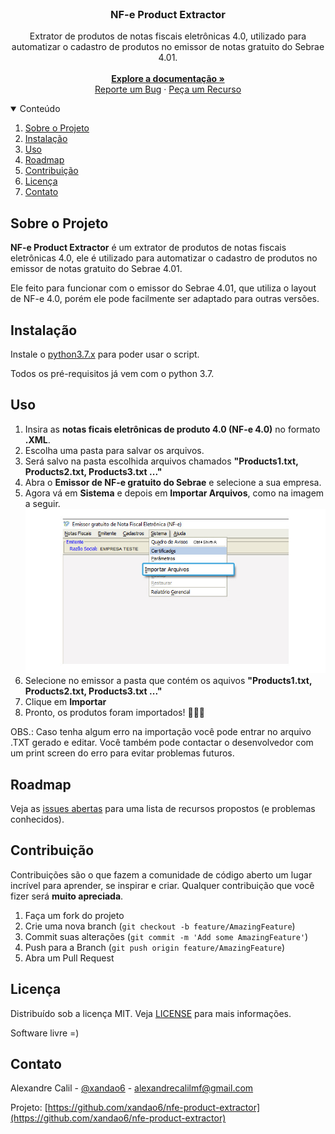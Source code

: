 <br />
<p align="center">
  <h3 align="center">NF-e Product Extractor</h3>

  <p align="center">
    Extrator de produtos de notas fiscais eletrônicas 4.0, utilizado para automatizar o cadastro de produtos no emissor de notas gratuito do Sebrae 4.01.
    <br />
	<br />
    <a href="https://github.com/xandao6/nfe-product-extractor"><strong>Explore a documentação »</strong></a>
    <br />
    <a href="https://github.com/xandao6/nfe-product-extractor/issue">Reporte um Bug</a>
    ·
    <a href="https://github.com/xandao6/nfe-product-extractor/issues">Peça um Recurso</a>
  </p>
</p>


<!-- TABLE OF CONTENTS -->
<details open="open">
  <summary>Conteúdo</summary>
  <ol>
    <li><a href="#sobre-o-projeto">Sobre o Projeto</a></li>
    <li><a href="#instalação">Instalação</a></li>
    <li><a href="#uso">Uso</a></li>
    <li><a href="#roadmap">Roadmap</a></li>
    <li><a href="#contribuição">Contribuição</a></li>
    <li><a href="#licença">Licença</a></li>
    <li><a href="#contato">Contato</a></li>
  </ol>
</details>

## Sobre o Projeto

**NF-e Product Extractor** é um extrator de produtos de notas fiscais eletrônicas 4.0, ele é utilizado para automatizar o cadastro de produtos no emissor de notas gratuito do Sebrae 4.01.

Ele feito para funcionar com o emissor do Sebrae 4.01, que utiliza o layout de NF-e 4.0, porém ele pode facilmente ser adaptado para outras versões.

## Instalação

Instale o [python3.7.x](https://www.python.org/downloads/) para poder usar o script.

Todos os pré-requisitos já vem com o python 3.7.

## Uso

1. Insira as **notas ficais eletrônicas de produto 4.0 (NF-e 4.0)** no formato **.XML**. 
1. Escolha uma pasta para salvar os arquivos.
1. Será salvo na pasta escolhida arquivos chamados **"Products1.txt, Products2.txt, Products3.txt ..."**
1. Abra o **Emissor de NF-e gratuito do Sebrae** e selecione a sua empresa.
1. Agora vá em **Sistema** e depois em **Importar Arquivos**, como na imagem a seguir.![](./assets/images/img1.jpg)
1. Selecione no emissor a pasta que contém os aquivos **"Products1.txt, Products2.txt, Products3.txt ..."**
1. Clique em **Importar**
1. Pronto, os produtos foram importados! :clap::clap::clap:

OBS.: Caso tenha algum erro na importação você pode entrar no arquivo .TXT gerado e editar. Você também pode contactar o desenvolvedor com um print screen do erro para evitar problemas futuros.

## Roadmap

Veja as [issues abertas](https://github.com/xandao6/nfe-product-extractor/issues) para uma lista de recursos propostos (e problemas conhecidos).

## Contribuição

Contribuições são o que fazem a comunidade de código aberto um lugar incrível para aprender, se inspirar e criar. Qualquer contribuição que você fizer será **muito apreciada**.

1. Faça um fork do projeto
2. Crie uma nova branch (`git checkout -b feature/AmazingFeature`)
3. Commit suas alterações (`git commit -m 'Add some AmazingFeature'`)
4. Push para a Branch (`git push origin feature/AmazingFeature`)
5. Abra um Pull Request

## Licença

Distribuído sob a licença MIT. Veja [LICENSE](./LICENSE.md) para mais informações.

Software livre =)

## Contato

Alexandre Calil - [@xandao6](https://www.linkedin.com/in/xandao6/) - alexandrecalilmf@gmail.com

Projeto: [https://github.com/xandao6/nfe-product-extractor](https://github.com/xandao6/nfe-product-extractor)
